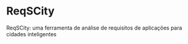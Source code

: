 # ReqSCity
ReqSCity: uma ferramenta de análise de requisitos de aplicações para cidades inteligentes
